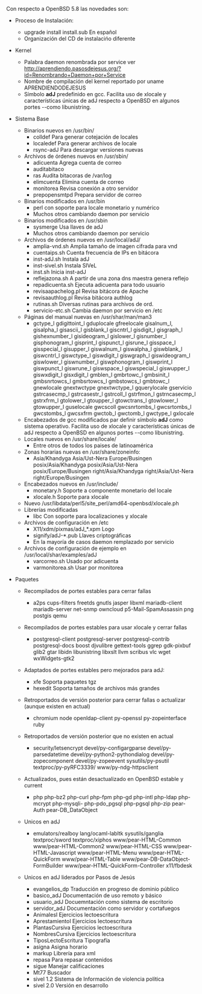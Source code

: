 Con respecto a OpenBSD 5.8 las novedades son:

* Proceso de Instalación:
	* upgrade install install.sub 	En español
	* Organización del CD de instalacińo diferente

* Kernel
	* Palabra daemon renombrada por service ver 
	<http://aprendiendo.pasosdejesus.org/?id=Renombrando+Daemon+por+Service>
	* Nombre de compilación del kernel reportado por uname APRENDIENDODEJESUS
	* Símbolo __adJ__ predefinido en gcc. Facilita uso de xlocale y características únicas de adJ respecto a OpenBSD en algunos portes --como libunistring.

* Sistema Base
	* Binarios nuevos en /usr/bin/
		* colldef 	Para generar cotejación de locales
		* localedef 	Para generar archivos de locale
		* rsync-adJ 	Para descargar versiones nuevas
	* Archivos de órdenes nuevos en /usr/sbin/
		* adicuenta 	Agrega cuenta de correo 
		* auditabitaco
		* ras Audita bitacoras de /var/log
		* elimcuenta 	Elimina cuenta de correo
		* monitorea 	Revisa conexión a otro servidor
		* prepopensmtpd 	Prepara servidor de correo
	* Binarios modificados en /usr/bin
		* perl 		con soporte para locale monetario y numérico
		* Muchos otros cambiando daemon por servicio
	* Binarios modificados en /usr/sbin
		* sysmerge	Usa llaves de adJ
		* Muchos otros cambiando daemon por servicio
	* Archivos de órdenes nuevos en /usr/local/adJ/
		* amplia-vnd.sh 	Amplia tamaño de imagen cifrada para vnd
		* cuentaips.sh 	Cuenta frecuencia de IPs en bitácora
		* inst-adJ.sh	Instala adJ
		* inst-sivel.sh	Instala SIVeL
		* inst.sh		Inicia inst-adJ
		* reflejazona.sh 	A partir de una zona dns maestra genera reflejo
		* repadicuenta.sh Ejecuta adicuenta para todo usuario
		* revisaapachelog.pl Revisa bitácora de Apache
		* revisaauthlog.pl Revisa bitácora authlog
		* rutinas.sh	Diversas rutinas para archivos de ord.
		* servicio-etc.sh	Cambia daemon por servicio en /etc
	* Páginas del manual nuevas en /usr/shar/man/man3
		* gctype_l gdigittoint_l gduplocale gfreelocale gisalnum_l,
		gisalpha_l gisascii_l gisblank_l giscntrl_l gisdigit_l
		gisgraph_l gishexnumber_l gisideogram_l gislower_l gisnumber_l
		gisphonogram_l gisprint_l gispunct_l gisrune_l gisspace_l
		gisspecial_l gisupper_l giswalnum_l giswalpha_l giswblank_l
		giswcntrl_l giswctype_l giswdigit_l giswgraph_l giswideogram_l
		giswlower_l giswnumber_l giswphonogram_l giswprint_l 
		giswpunct_l giswrune_l giswspace_l giswspecial_l giswupper_l
		giswxdigit_l gisxdigit_l gmblen_l gmbrtowc_l gmbsinit_l
		gmbsnrtowcs_l gmbsrtowcs_l gmbstowcs_l gmbtowc_l gnewlocale
		gnextwctype gnextwctype_l gquerylocale gservicio gstrcasecmp_l
		gstrcasestr_l gstrcoll_l gstrfmon_l gstrncasecmp_l gstrxfrm_l
		gtolower_l gtoupper_l gtowctrans_l gtowlower_l gtowupper_l
		guselocale gwcscoll gwcsnrtombs_l gwcsrtombs_l gwcstombs_l
		gwcsxfrm gwctob_l gwctomb_l gwctype_l gxlocale
	* Encabezados de gcc modificados par definir símbolo __adJ__ como sistema operativo. Facilita uso de xlocale y características únicas de adJ respecto a OpenBSD en algunos portes --como libunistring.
	* Locales nuevos en /usr/share/locale/
		* Entre otros de todos los paises de latinoamérica
	* Zonas horarias nuevas en /usr/share/zoneinfo:
		* Asia/Khandyga Asia/Ust-Nera Europe/Busingen 
		posix/Asia/Khandyga posix/Asia/Ust-Nera posix/Europe/Busingen
		right/Asia/Khandyga right/Asia/Ust-Nera right/Europe/Busingen
	* Encabezados nuevos en /usr/include/
		* monetary.h 	Soporte a componente monetario del locale
		* xlocale.h  	Soporte para xlocale
	* Nuevo /usr/libdata/perl5/site_perl/amd64-openbsd/xlocale.ph
	* Librerías modificadas
		* libc 		Con soporte para localizaciones y xlocale
	* Archivos de configuración en /etc
		* X11/xdm/pixmas/adJ_*.xpm	Logo
		* signify/adJ-*.pub	Llaves criptográficas
		* En la mayoría de casos daemon remplazado por servicio
	* Archivos de configuración de ejemplo en /usr/local/shar/examples/adJ
		* varcorreo.sh	Usado por adicuenta	
		* varmonitorea.sh	Usar por monitorea

* Paquetes
	* Recompilados de portes estables para cerrar fallas
		* a2ps cups-filters freetds gnutls jasper libxml
		mariadb-client mariadb-server net-snmp owncloud 
		p5-Mail-SpamAssassin png postgis qemu
	
	* Recompilados de portes estables para usar xlocale y cerrar fallas
		* postgresql-client postgresql-server postgresql-contrib 
		postgresql-docs boost djvulibre gettext-tools ggrep
		gdk-pixbuf glib2 gtar libidn libunistring libxslt 
		llvm scribus vlc wget wxWidgets-gtk2

	* Adaptados de portes estables pero mejorados para adJ:
		* xfe		Soporta paquetes tgz
		* hexedit 	Soporta tamaños de archivos más grandes

	* Retroportados de versión posterior para cerrar fallas o actualizar (aunque existen en actual)
		* chromium node openldap-client py-openssl py-zopeinterface ruby 

	* Retroportados de versión posterior que no existen en actual
		* security/letsencrypt devel/py-configargparse devel/py-parsedatetime 
		devel/py-python2-pythondialog devel/py-zopecomponent devel/py-zopeevent
		sysutils/py-psutil textproc/py-pyRFC3339/ www/py-ndg-httpsclient

	* Actualizados, pues están desactualizado en OpenBSD estable y current
		* php php-bz2 php-curl php-fpm php-gd php-intl php-ldap 
		php-mcrypt php-mysqli- php-pdo_pgsql php-pgsql php-zip
		pear-Auth pear-DB_DataObject
       		
	* Unicos en adJ 
		* emulators/realboy lang/ocaml-labltk sysutils/ganglia 
		textproc/sword textproc/xiphos www/pear-HTML-Common
		www/pear-HTML-Common2 www/pear-HTML-CSS www/pear-HTML-Javascript
		www/pear-HTML-Menu www/pear-HTML-QuickForm www/pear-HTML-Table
		www/pear-DB-DataObject-FormBuilder 
		www/pear-HTML-QuickForm-Controller x11/fbdesk

	* Unicos en adJ liderados por Pasos de Jesús
		* evangelios_dp	Traducción en progreso de dominio público
		* basico_adJ	Documentación de uso remoto y básico
		* usuario_adJ	Docuemntación como sistema de escritorio
		* servidor_adJ	Documentación como servidor y cortafuegos
		* AnimalesI	Ejercicios lectoescritura
		* AprestamientoI	Ejercicios lectoescritura
		* PlantasCursiva	Ejercicios lectoescritura
		* NombresCursiva	Ejercicios lectoescritura
		* TiposLectoEscritura Tipografía
		* asigna		Asigna horario
		* markup		Librería para xml
		* repasa		Para repasar contenidos
		* sigue		Manejar calificaciones
		* Mt77		Buscador
		* sivel 1.2	Sistema de Información de violencia política
		* sivel 2.0	Versión en desarrollo

